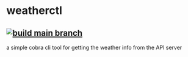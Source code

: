 # weatherctl

[![build main branch](https://github.com/gain620/weather-cmd/actions/workflows/makefile.yml/badge.svg)](https://github.com/gain620/weather-cmd/actions/workflows/makefile.yml)
---
a simple cobra cli tool for getting the weather info from the API server
